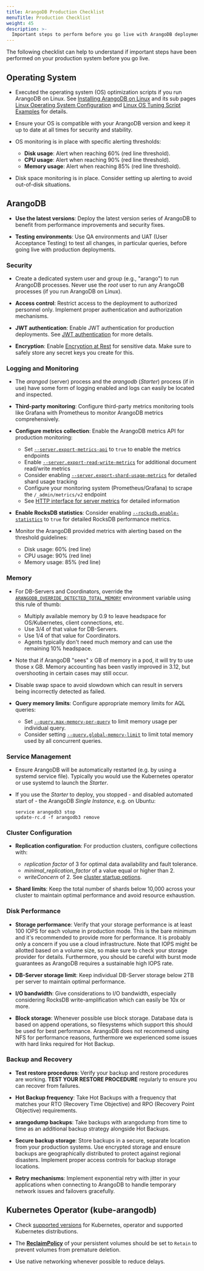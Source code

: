 ```yaml
---
title: ArangoDB Production Checklist
menuTitle: Production Checklist
weight: 45
description: >-
  Important steps to perform before you go live with ArangoDB deployments
---
```

The following checklist can help to understand if important steps
have been performed on your production system before you go live.

## Operating System

- Executed the operating system (OS) optimization scripts if you run ArangoDB on Linux.
  See [Installing ArangoDB on Linux](../operations/installation/linux/_index.md) and its sub pages
  [Linux Operating System Configuration](../operations/installation/linux/operating-system-configuration.md) and
  [Linux OS Tuning Script Examples](../operations/installation/linux/linux-os-tuning-script-examples.md) for details.

- Ensure your OS is compatible with your ArangoDB version
  and keep it up to date at all times for security and stability.

- OS monitoring is in place with specific alerting thresholds:
  - **Disk usage**: Alert when reaching 60% (red line threshold).
  - **CPU usage**: Alert when reaching 90% (red line threshold).
  - **Memory usage**: Alert when reaching 85% (red line threshold).

- Disk space monitoring is in place. Consider setting up alerting to avoid out-of-disk situations.

## ArangoDB

- **Use the latest versions**: Deploy the latest version series
  of ArangoDB to benefit from performance improvements and security fixes.

- **Testing environments**: Use QA environments and UAT (User Acceptance Testing)
  to test all changes, in particular queries, before going live with production deployments.

### Security

- Create a dedicated system user and group (e.g., "arango")
  to run ArangoDB processes. Never use the _root_ user to run any ArangoDB processes
  (if you run ArangoDB on Linux).

- **Access control**: Restrict access to the deployment to authorized personnel only.
  Implement proper authentication and authorization mechanisms.

- **JWT authentication**: Enable JWT authentication
  for production deployments. See [JWT authentication](../develop/http-api/authentication.md#jwt-user-tokens) for more details.

- **Encryption**: Enable [Encryption at Rest](../operations/security/encryption-at-rest.md)
  for sensitive data. Make sure to safely store any secret keys you create for this.

### Logging and Monitoring

- The _arangod_ (server) process and the _arangodb_ (_Starter_) process
  (if in use) have some form of logging enabled and logs can easily be
  located and inspected.

- **Third-party monitoring**: Configure third-party metrics monitoring tools like
  Grafana with Prometheus to monitor ArangoDB metrics comprehensively.

- **Configure metrics collection**: Enable the ArangoDB metrics API for production monitoring:
  - Set [`--server.export-metrics-api`](../components/arangodb-server/options.md#--serverexport-metrics-api) to `true` to enable the metrics endpoints
  - Enable [`--server.export-read-write-metrics`](../components/arangodb-server/options.md#--serverexport-read-write-metrics) for additional document read/write metrics
  - Consider enabling [`--server.export-shard-usage-metrics`](../components/arangodb-server/options.md#--serverexport-shard-usage-metrics) for detailed shard usage tracking
  - Configure your monitoring system (Prometheus/Grafana) to scrape the `/_admin/metrics/v2` endpoint
  - See [HTTP interface for server metrics](../develop/http-api/monitoring/metrics.md) for detailed information

- **Enable RocksDB statistics**: Consider enabling [`--rocksdb.enable-statistics`](../components/arangodb-server/options.md#--rocksdbenable-statistics) to `true` for detailed RocksDB performance metrics.

- Monitor the ArangoDB provided metrics with alerting based on the threshold guidelines:
  - Disk usage: 60% (red line)
  - CPU usage: 90% (red line)
  - Memory usage: 85% (red line)

### Memory

- For DB-Servers and Coordinators, override the
  [`ARANGODB_OVERRIDE_DETECTED_TOTAL_MEMORY`](../components/arangodb-server/environment-variables.md)
  environment variable using this rule of thumb:
  - Multiply available memory by 0.9 to leave headspace for OS/Kubernetes, client connections, etc.
  - Use 3/4 of that value for DB-Servers.
  - Use 1/4 of that value for Coordinators.
  - Agents typically don't need much memory and can use the remaining 10% headspace.

- Note that if ArangoDB "sees" x GB of memory in a pod,
  it will try to use those x GB. Memory accounting has been vastly improved in 3.12,
  but overshooting in certain cases may still occur.

- Disable swap space to avoid slowdown which can result in servers being incorrectly 
  detected as failed.

- **Query memory limits**: Configure appropriate memory limits for AQL queries:
  - Set [`--query.max-memory-per-query`](../components/arangodb-server/options.md#--querymax-memory-per-query) to limit memory usage per individual query.
  - Consider setting [`--query.global-memory-limit`](../components/arangodb-server/options.md#--queryglobal-memory-limit) to limit total memory used by all concurrent queries.

### Service Management

- Ensure ArangoDB will be automatically restarted (e.g. by using a systemd service file). Typically
  you would use the Kubernetes operator or use systemd to launch the _Starter_.

- If you use the _Starter_ to deploy, you stopped - and disabled
  automated start of - the ArangoDB _Single Instance_, e.g. on Ubuntu:

  ```
  service arangodb3 stop
  update-rc.d -f arangodb3 remove
  ```

### Cluster Configuration

- **Replication configuration**: For production clusters, configure collections with:
  - _replication factor_ of 3 for optimal data availability and fault tolerance.
  - _minimal_replication_factor_ of a value equal or higher than 2.
  - _writeConcern_ of 2.
  See [cluster startup options](../components/arangodb-server/options.md#cluster).

- **Shard limits**: Keep the total number of shards below 10,000 across your cluster
  to maintain optimal performance and avoid resource exhaustion.

### Disk Performance

- **Storage performance**: Verify that your storage performance is at least 100 IOPS for each
  volume in production mode. This is the bare minimum and it's recommended to
  provide more for performance. It is probably only a concern if you use a
  cloud infrastructure. Note that IOPS might be allotted based on a volume size,
  so make sure to check your storage provider for details. Furthermore, you should
  be careful with burst mode guarantees as ArangoDB requires a sustainable
  high IOPS rate.

- **DB-Server storage limit**: Keep individual DB-Server storage below 2TB per server to maintain optimal performance.

- **I/O bandwidth**: Give considerations to I/O bandwidth, especially considering 
  RocksDB write-amplification which can easily be 10x or more.

- **Block storage**: Whenever possible use block storage. Database data is based on append
  operations, so filesystems which support this should be used for best
  performance. ArangoDB does not recommend using NFS for performance reasons,
  furthermore we experienced some issues with hard links required for
  Hot Backup.

### Backup and Recovery

- **Test restore procedures**: Verify your backup and restore procedures are working.
  **TEST YOUR RESTORE PROCEDURE** regularly to ensure you can recover from failures.

- **Hot Backup frequency**: Take Hot Backups with a frequency that matches your
  RTO (Recovery Time Objective) and RPO (Recovery Point Objective) requirements.

- **arangodump backups**: Take backups with arangodump from time to time as an
  additional backup strategy alongside Hot Backups.

- **Secure backup storage**: Store backups in a secure, separate location from your
  production systems. Use encrypted storage and ensure backups are geographically
  distributed to protect against regional disasters. Implement proper access controls
  for backup storage locations.

- **Retry mechanisms**: Implement exponential retry with jitter in your applications
  when connecting to ArangoDB to handle temporary network issues and failovers gracefully.

## Kubernetes Operator (kube-arangodb)

- Check [supported versions](https://github.com/arangodb/kube-arangodb#production-readiness-state)
  for Kubernetes, operator and supported Kubernetes distributions.

- The [**ReclaimPolicy**](https://kubernetes.io/docs/concepts/storage/persistent-volumes/#reclaiming)
 of your persistent volumes should be set to `Retain` to prevent volumes from premature deletion.

- Use native networking whenever possible to reduce delays.